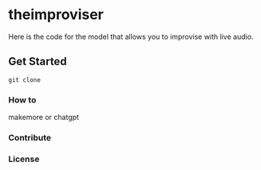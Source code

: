# theimproviser

Here is the code for the model that allows you to improvise with live audio.



## Get Started

```
git clone 
```

### How to 

makemore or chatgpt

### Contribute

### License

